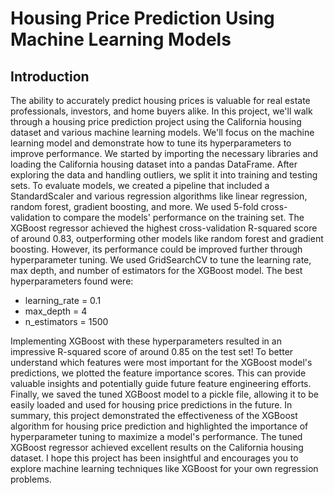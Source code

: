 # Housing Price Prediction Using Machine Learning Models

## Introduction
The ability to accurately predict housing prices is valuable for real estate professionals, investors, and home buyers alike. 
In this project, we'll walk through a housing price prediction project using the California housing dataset and various machine learning models. We'll focus on the machine learning model and demonstrate how to tune its hyperparameters to improve performance.
We started by importing the necessary libraries and loading the California housing dataset into a pandas DataFrame. After exploring the data and handling outliers, we split it into training and testing sets.
To evaluate models, we created a pipeline that included a StandardScaler and various regression algorithms like linear regression, random forest, gradient boosting, and more. We used 5-fold cross-validation to compare the models' performance on the training set.
The XGBoost regressor achieved the highest cross-validation R-squared score of around 0.83, outperforming other models like random forest and gradient boosting. However, its performance could be improved further through hyperparameter tuning.
We used GridSearchCV to tune the learning rate, max depth, and number of estimators for the XGBoost model. 
The best hyperparameters found were:

- learning_rate = 0.1
- max_depth = 4
- n_estimators = 1500

Implementing XGBoost with these hyperparameters resulted in an impressive R-squared score of around 0.85 on the test set!
To better understand which features were most important for the XGBoost model's predictions, we plotted the feature importance scores. This can provide valuable insights and potentially guide future feature engineering efforts.
Finally, we saved the tuned XGBoost model to a pickle file, allowing it to be easily loaded and used for housing price predictions in the future.
In summary, this project demonstrated the effectiveness of the XGBoost algorithm for housing price prediction and highlighted the importance of hyperparameter tuning to maximize a model's performance. The tuned XGBoost regressor achieved excellent results on the California housing dataset.
I hope this project has been insightful and encourages you to explore machine learning techniques like XGBoost for your own regression problems. 
